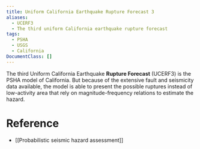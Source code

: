 ```yaml
---
title: Uniform California Earthquake Rupture Forecast 3
aliases:
  - UCERF3
  - The third uniform California earthquake rupture forecast
tags:
  - PSHA
  - USGS
  - California
DocumentClass: []
---
```

The third Uniform California Earthquake **Rupture Forecast** (UCERF3) is the PSHA model of California. But because of the extensive fault and seismicity data available, the model is able to present the possible ruptures instead of low-activity area that rely on magnitude-frequency relations to estimate the hazard.

# Reference
- [[Probabilistic seismic hazard assessment]]

